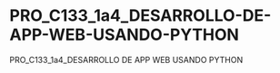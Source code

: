 # PRO_C133_1a4_DESARROLLO-DE-APP-WEB-USANDO-PYTHON
PRO_C133_1a4_DESARROLLO DE APP WEB USANDO PYTHON

